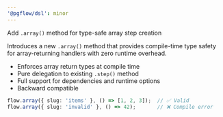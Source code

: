 ```yaml
---
'@pgflow/dsl': minor
---
```


Add `.array()` method for type-safe array step creation

Introduces a new `.array()` method that provides compile-time type safety for array-returning handlers with zero runtime overhead.

- Enforces array return types at compile time
- Pure delegation to existing `.step()` method
- Full support for dependencies and runtime options
- Backward compatible

```typescript
flow.array({ slug: 'items' }, () => [1, 2, 3]);  // ✅ Valid
flow.array({ slug: 'invalid' }, () => 42);       // ❌ Compile error
```
